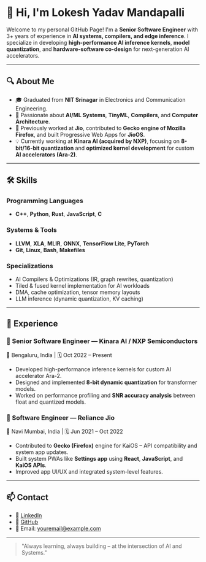# 👋 Hi, I'm Lokesh Yadav Mandapalli

Welcome to my personal GitHub Page! I'm a **Senior Software Engineer** with 3+ years of experience in **AI systems, compilers, and edge inference**. I specialize in developing **high-performance AI inference kernels**, **model quantization**, and **hardware-software co-design** for next-generation AI accelerators.

---

## 🔍 About Me

- 🎓 Graduated from **NIT Srinagar** in Electronics and Communication Engineering.
- 🧠 Passionate about **AI/ML Systems**, **TinyML**, **Compilers**, and **Computer Architecture**.
- 🧪 Previously worked at **Jio**, contributed to **Gecko engine of Mozilla Firefox**, and built Progressive Web Apps for **JioOS**.
- 💡 Currently working at **Kinara AI (acquired by NXP)**, focusing on **8-bit/16-bit quantization** and **optimized kernel development** for custom **AI accelerators (Ara-2)**.

---

## 🛠️ Skills

### Programming Languages
- **C++**, **Python**, **Rust**, **JavaScript**, **C**

### Systems & Tools
- **LLVM**, **XLA**, **MLIR**, **ONNX**, **TensorFlow Lite**, **PyTorch**
- **Git**, **Linux**, **Bash**, **Makefiles**

### Specializations
- AI Compilers & Optimizations (IR, graph rewrites, quantization)
- Tiled & fused kernel implementation for AI workloads
- DMA, cache optimization, tensor memory layouts
- LLM inference (dynamic quantization, KV caching)

---

## 💼 Experience

### 🔹 Senior Software Engineer — **Kinara AI / NXP Semiconductors**  
📍 Bengaluru, India | 🗓️ Oct 2022 – Present  
- Developed high-performance inference kernels for custom AI accelerator Ara-2.
- Designed and implemented **8-bit dynamic quantization** for transformer models.
- Worked on performance profiling and **SNR accuracy analysis** between float and quantized models.

### 🔹 Software Engineer — **Reliance Jio**  
📍 Navi Mumbai, India | 🗓️ Jun 2021 – Oct 2022  
- Contributed to **Gecko (Firefox)** engine for KaiOS – API compatibility and system app updates.
- Built system PWAs like **Settings app** using **React**, **JavaScript**, and **KaiOS APIs**.
- Improved app UI/UX and integrated system-level features.

---

## 📫 Contact

- 💼 [LinkedIn](https://linkedin.com/in/your-link)  
- 🐙 [GitHub](https://github.com/your-github-username)  
- 📧 Email: youremail@example.com

---

> "Always learning, always building – at the intersection of AI and Systems."
